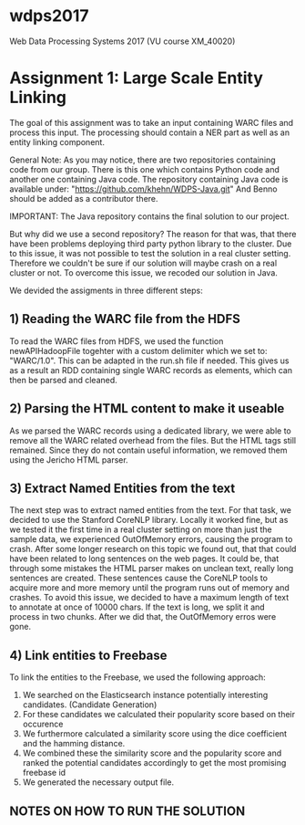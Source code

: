 # wdps2017
Web Data Processing Systems 2017 (VU course XM_40020)

# Assignment 1: Large Scale Entity Linking
The goal of this assignment was to take an input containing WARC files and process this input. The processing should contain a NER part as well as an entity linking component.

General Note: As you may notice, there are two repositories containing code from our group. 
There is this one which contains Python code and another one containing Java code.
The repository containing Java code is available under: "https://github.com/khehn/WDPS-Java.git"
And Benno should be added as a contributor there. 

IMPORTANT: The Java repository contains the final solution to our project.

But why did we use a second repository?
The reason for that was, that there have been problems deploying third party python library to the cluster. Due to this issue, it was not possible to test the solution in a real cluster setting. Therefore we couldn't be sure if our solution will maybe crash on a real cluster or not. 
To overcome this issue, we recoded our solution in Java.

We devided the assigments in three different steps:

## 1) Reading the WARC file from the HDFS
To read the WARC files from HDFS, we used the function newAPIHadoopFile togehter with a custom delimiter which we set to: "WARC/1.0". This can be adapted in the run.sh file if needed. This gives us as a result an RDD containing single WARC records as elements, which can then be parsed and cleaned. 
## 2) Parsing the HTML content to make it useable
As we parsed the WARC records using a dedicated library, we were able to remove all the WARC related overhead from the files. But the HTML tags still remained. Since they do not contain useful information, we removed them using the Jericho HTML parser.
## 3) Extract Named Entities from the text
The next step was to extract named entities from the text. For that task, we decided to use the Stanford CoreNLP library. Locally it worked fine, but as we tested it the first time in a real cluster setting on more than just the sample data, we experienced OutOfMemory errors, causing the program to crash. After some longer research on this topic we found out, that that could have been related to long sentences on the web pages. It could be, that through some mistakes the HTML parser makes on unclean text, really long sentences are created. These sentences cause the CoreNLP tools to acquire more and more memory until the program runs out of memory and crashes. To avoid this issue, we decided to have a maximum length of text to annotate at once of 10000 chars. If the text is long, we split it and process in two chunks. 
After we did that, the OutOfMemory erros were gone.
## 4) Link entities to Freebase
To link the entities to the Freebase, we used the following approach:
  1) We searched on the Elasticsearch instance potentially interesting candidates. (Candidate Generation)
  2) For these candidates we calculated their popularity score based on their occurence
  3) We furthermore calculated a similarity score using the dice coefficient and the hamming distance.
  4) We combined these the similarity score and the popularity score and ranked the potential candidates accordingly to get
     the most promising freebase id
  5) We generated the necessary output file.

## NOTES ON HOW TO RUN THE SOLUTION
